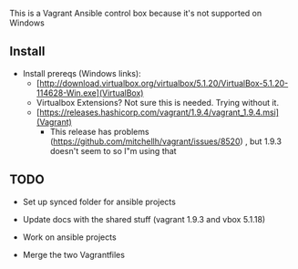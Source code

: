 This is a Vagrant Ansible control box because it's not supported on Windows

## Install

- Install prereqs (Windows links):
  - [http://download.virtualbox.org/virtualbox/5.1.20/VirtualBox-5.1.20-114628-Win.exe](VirtualBox)
  - Virtualbox Extensions? Not sure this is needed. Trying without it.
  - [https://releases.hashicorp.com/vagrant/1.9.4/vagrant_1.9.4.msi](Vagrant)
    - This release has problems (https://github.com/mitchellh/vagrant/issues/8520) , but 1.9.3 doesn't seem to so I"m using that

## TODO
- Set up synced folder for ansible projects

- Update docs with the shared stuff (vagrant 1.9.3 and vbox 5.1.18)
- Work on ansible projects
- Merge the two Vagrantfiles